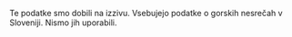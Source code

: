 Te podatke smo dobili na izzivu. Vsebujejo podatke o gorskih nesrečah v Sloveniji. Nismo jih uporabili.